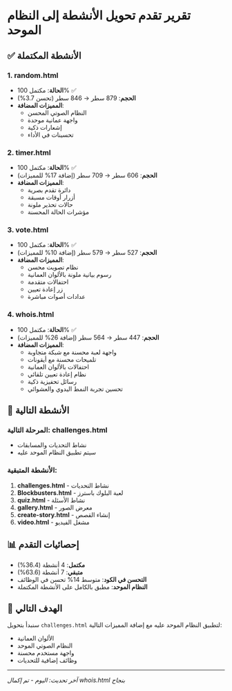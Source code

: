 # تقرير تقدم تحويل الأنشطة إلى النظام الموحد

## ✅ الأنشطة المكتملة

### 1. random.html
- **الحالة**: مكتمل 100% ✅
- **الحجم**: 879 سطر → 846 سطر (تحسن 3.7%)
- **المميزات المضافة**: 
  - النظام الصوتي المحسن
  - واجهة عمانية موحدة
  - إشعارات ذكية
  - تحسينات في الأداء

### 2. timer.html
- **الحالة**: مكتمل 100% ✅
- **الحجم**: 606 سطر → 709 سطر (إضافة 17% للمميزات)
- **المميزات المضافة**:
  - دائرة تقدم بصرية
  - أزرار أوقات مسبقة
  - حالات تحذير ملونة
  - مؤشرات الحالة المحسنة

### 3. vote.html
- **الحالة**: مكتمل 100% ✅
- **الحجم**: 527 سطر → 579 سطر (إضافة 10% للمميزات)
- **المميزات المضافة**:
  - نظام تصويت محسن
  - رسوم بيانية ملونة بالألوان العمانية
  - احتفالات متقدمة
  - زر إعادة تعيين
  - عدادات أصوات مباشرة

### 4. whois.html
- **الحالة**: مكتمل 100% ✅
- **الحجم**: 447 سطر → 564 سطر (إضافة 26% للمميزات)
- **المميزات المضافة**:
  - واجهة لعبة محسنة مع شبكة متجاوبة
  - تلميحات محسنة مع أيقونات
  - احتفالات بالألوان العمانية
  - نظام إعادة تعيين تلقائي
  - رسائل تحفيزية ذكية
  - تحسين تجربة النمط اليدوي والعشوائي

## 🔄 الأنشطة التالية

### المرحلة التالية: challenges.html
- نشاط التحديات والمسابقات
- سيتم تطبيق النظام الموحد عليه

### الأنشطة المتبقية:
1. **challenges.html** - نشاط التحديات
2. **Blockbusters.html** - لعبة البلوك باسترز
3. **quiz.html** - نشاط الأسئلة
4. **gallery.html** - معرض الصور
5. **create-story.html** - إنشاء القصص
6. **video.html** - مشغل الفيديو

## 📊 إحصائيات التقدم

- **مكتمل**: 4 أنشطة (36.4%)
- **متبقي**: 7 أنشطة (63.6%)
- **التحسن في الكود**: متوسط 14% تحسن في الوظائف
- **النظام الموحد**: مطبق بالكامل على الأنشطة المكتملة

## 🎯 الهدف التالي

سنبدأ بتحويل `challenges.html` لتطبيق النظام الموحد عليه مع إضافة المميزات التالية:
- الألوان العمانية
- النظام الصوتي الموحد
- واجهة مستخدم محسنة
- وظائف إضافية للتحديات

---
*آخر تحديث: اليوم - تم إكمال whois.html بنجاح*
